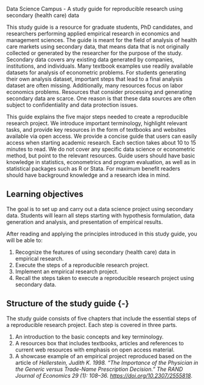 Data Science Campus - A study guide for reproducible research using secondary (health care) data

This study guide is a resource for graduate students, PhD candidates, and researchers performing applied empirical research in economics and management sciences. The guide is meant for the field of analysis of health care markets using secondary data, that means data that is not originally collected or generated by the researcher for the purpose of the study. Secondary data covers any existing data generated by companies, institutions, and individuals. Many textbook examples use readily available datasets for analysis of econometric problems. For students generating their own analysis dataset, important steps that lead to a final analysis dataset are often missing. Additionally, many resources focus on labor economics problems. Resources that consider processing and generating secondary data are scarce. One reason is that these data sources are often subject to confidentiality and data protection issues.


This guide explains the five major steps needed to create a reproducible research project. We introduce important terminology, highlight relevant tasks, and provide key resources in the form of textbooks and websites available via open access. We provide a concise guide that users can easily access when starting academic research. Each section takes about 10 to 15 minutes to read. We do not cover any specific data science or econometric method, but point to the relevant resources. Guide users should have basic knowledge in statistics, econometrics and program evaluation, as well as in statistical packages such as R or Stata. For maximum benefit readers should have background knowledge and a research idea in mind.


## Learning objectives

The goal is to set up and carry out a data science project using secondary data. Students will learn all steps starting with hypothesis formulation, data generation and analysis, and presentation of empirical results.

After reading and applying the principles introduced in this study guide, you will be able to:

1. Recognize the features of using secondary (health care) data in empirical research.
2. Execute the steps of a reproducible research project.
3. Implement an empirical research project.
4. Recall the steps taken to execute a reproducible research project using secondary data.

## Structure of the study guide {-}

The study guide consists of five chapters that include the essential steps of a reproducible research project. Each step is covered in three parts.
  
1. An introduction to the basic concepts and key terminology. 
2. A resources box that includes textbooks, articles and references to current web resources with emphasis on open access material.
3. A showcase example of an empirical project reproduced based on the article of *Hellerstein, Judith K. 1998. “The Importance of the Physician in the Generic versus Trade-Name Prescription Decision.” The RAND Journal of Economics 29 (1): 108–36. https://doi.org/10.2307/2555818*.


